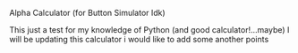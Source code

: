 Alpha Calculator (for Button Simulator Idk)

This just a test for my knowledge of Python (and good calculator!...maybe)
I will be updating this calculator i would like to add some another points
